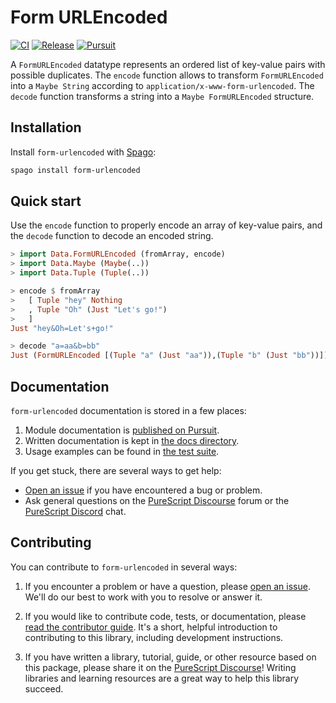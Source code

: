 # Form URLEncoded

[![CI](https://github.com/purescript-contrib/purescript-form-urlencoded/workflows/CI/badge.svg?branch=main)](https://github.com/purescript-contrib/purescript-form-urlencoded/actions?query=workflow%3ACI+branch%3Amain)
[![Release](https://img.shields.io/github/release/purescript-contrib/purescript-form-urlencoded.svg)](https://github.com/purescript-contrib/purescript-form-urlencoded/releases)
[![Pursuit](https://pursuit.purescript.org/packages/purescript-form-urlencoded/badge)](https://pursuit.purescript.org/packages/purescript-form-urlencoded)

A `FormURLEncoded` datatype represents an ordered list of key-value pairs with possible duplicates. The `encode` function allows to transform `FormURLEncoded` into a `Maybe String` according to `application/x-www-form-urlencoded`. The `decode` function transforms a string into a `Maybe FormURLEncoded` structure.

## Installation

Install `form-urlencoded` with [Spago](https://github.com/purescript/spago):

```sh
spago install form-urlencoded
```

## Quick start

Use the `encode` function to properly encode an array of key-value pairs, and the `decode` function to decode an encoded string.

```purs
> import Data.FormURLEncoded (fromArray, encode)
> import Data.Maybe (Maybe(..))
> import Data.Tuple (Tuple(..))

> encode $ fromArray 
>   [ Tuple "hey" Nothing
>   , Tuple "Oh" (Just "Let's go!")
>   ]
Just "hey&Oh=Let's+go!"

> decode "a=aa&b=bb"
Just (FormURLEncoded [(Tuple "a" (Just "aa")),(Tuple "b" (Just "bb"))])
```

## Documentation

`form-urlencoded` documentation is stored in a few places:

1. Module documentation is [published on Pursuit](https://pursuit.purescript.org/packages/purescript-form-urlencoded).
2. Written documentation is kept in [the docs directory](./docs).
3. Usage examples can be found in [the test suite](./test).

If you get stuck, there are several ways to get help:

- [Open an issue](https://github.com/purescript-contrib/purescript-form-urlencoded/issues) if you have encountered a bug or problem.
- Ask general questions on the [PureScript Discourse](https://discourse.purescript.org) forum or the [PureScript Discord](https://purescript.org/chat) chat.

## Contributing

You can contribute to `form-urlencoded` in several ways:

1. If you encounter a problem or have a question, please [open an issue](https://github.com/purescript-contrib/purescript-form-urlencoded/issues). We'll do our best to work with you to resolve or answer it.

2. If you would like to contribute code, tests, or documentation, please [read the contributor guide](./CONTRIBUTING.md). It's a short, helpful introduction to contributing to this library, including development instructions.

3. If you have written a library, tutorial, guide, or other resource based on this package, please share it on the [PureScript Discourse](https://discourse.purescript.org)! Writing libraries and learning resources are a great way to help this library succeed.
